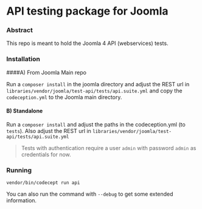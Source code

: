 # API testing package for Joomla

### Abstract

This repo is meant to hold the Joomla 4 API (webservices) tests.

### Installation

####A) From Joomla Main repo

Run a `composer install` in the joomla directory and adjust the REST url in 
`libraries/vendor/joomla/test-api/tests/api.suite.yml` and copy the `codeception.yml` to the Joomla main directory. 

#### B) Standalone
Run a `composer install` and adjust the paths in the codeception.yml (to `tests`). Also adjust the REST url in 
`libraries/vendor/joomla/test-api/tests/api.suite.yml`

>Tests with authentication require a user `admin` with password `admin` as credentials for now. 

### Running

`vendor/bin/codecept run api`

You can also run the command with `--debug` to get some extended information.
